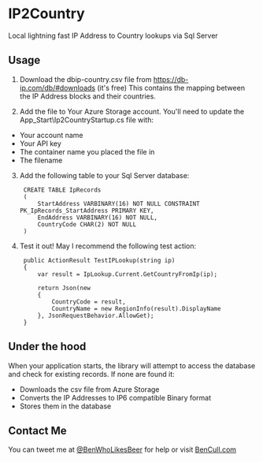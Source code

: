 # IP2Country
Local lightning fast IP Address to Country lookups via Sql Server

## Usage  
1. Download the dbip-country.csv file from https://db-ip.com/db/#downloads (it's free)
This contains the mapping between the IP Address blocks and their countries.

2. Add the file to Your Azure Storage account. You'll need to update the App_Start\Ip2CountryStartup.cs file with:
 - Your account name
 - Your API key
 - The container name you placed the file in
 - The filename
 
3. Add the following table to your Sql Server database:

        CREATE TABLE IpRecords
        (
            StartAddress VARBINARY(16) NOT NULL CONSTRAINT PK_IpRecords_StartAddress PRIMARY KEY,
            EndAddress VARBINARY(16) NOT NULL,
            CountryCode CHAR(2) NOT NULL
        )

4. Test it out! May I recommend the following test action:

        public ActionResult TestIPLookup(string ip)
        {
            var result = IpLookup.Current.GetCountryFromIp(ip);

            return Json(new
            {
                CountryCode = result,
                CountryName = new RegionInfo(result).DisplayName
            }, JsonRequestBehavior.AllowGet);
        }

## Under the hood
When your application starts, the library will attempt to access the database and check for existing records.
If none are found it:  
 - Downloads the csv file from Azure Storage
 - Converts the IP Addresses to IP6 compatible Binary format
 - Stores them in the database
 
## Contact Me
You can tweet me at [@BenWhoLikesBeer](https://twitter.com/BenWhoLikesBeer) for help or visit [BenCull.com](https://bencull.com)
